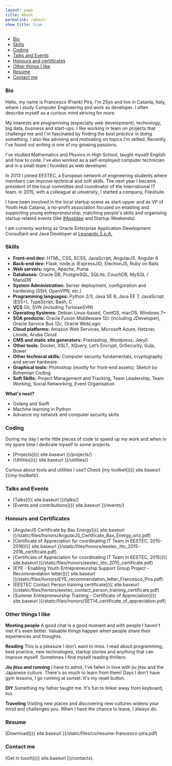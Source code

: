 ```yaml
---
layout: page
title: About
permalink: /about/
show_title: true
---
```


- [Bio](#bio)
- [Skills](#skills)
- [Coding](#coding)
- [Talks and Events](#talks-and-events)
- [Honours and certificates](#honours-and-certificates)
- [Other things I like](#other-things-i-like)
- [Resume](#resume)
- [Contact me](#contact-me)

### Bio

Hello, my name is Francesco (Frank) Pira, I'm 25yo and live in Catania, Italy, where I study Computer Engineering and work as developer. I often describe myself as a curious mind striving for more.

My interests are programming (especially web development), technology, big data, business and start-ups. I like working in team on projects that challenge me and I'm fascinated by finding the *best practice* in doing something. I also like advising and motivating on topics I'm skilled. Recently I've found out writing is one of my growing passions.

I've studied Mathematics and Physics in High School, taught myself English and how to code. I've also worked as a self-employed computer technician and in a small team I founded as web developer.

In 2013 I joined EESTEC, a European network of engineering students where members can improve technical and soft skills. The next year I became president of the local committee and coordinator of the International IT team. In 2015, with a colleague at university, I started a company, Fileshute.

I have been involved in the local startup scene as start-upper and as VP of Youth Hub Catania, a no-profit association focused on enabling and supporting young entrepreneurship, matching people's skills and organising startup related events (like [#AppIdee](https://twitter.com/hashtag/AppIdee?src=hash) and Startup Weekends).

I am currenty working as Oracle Enterprise Application Development Consultant and Java Developer at [Leonardo S.p.A.](http://leonardocompany.com)

### Skills

- **Front-end dev:** HTML, CSS, SCSS, JavaScript, AngularJS, Angular 6 
- **Back-end dev:** Flask, node.js (ExpressJS), ElectronJS, Ruby on Rails
- **Web servers:** nginx, Apache, Puma
- **Databases:** Oracle DB, PostgreSQL, SQLite, CouchDB, MySQL / MariaDB
- **System Administration:** Server deployment, configuration and hardening (SSH, OpenVPN, etc.)
- **Programming languages:** Python 2/3, Java SE 8, Java EE 7, JavaScript (ES5+), TypeScript, Bash, C
- **VCS** Git, SVN (including TortoiseSVN)
- **Operating Systems:** Debian Linux-based, CentOS, macOS, Windows 7+
- **SOA products:** Oracle Fusion Middleware 12c (including JDeveloper), Oracle Service Bus 12c, Oracle WebLogic
- **Cloud platforms:** Amazon Web Services, Microsoft Azure, Hetzner, Linode, Aruba Cloud
- **CMS and static site generators:** Prestashop, Wordpress, Jekyll
- **Other tools:** Docker, XSLT, XQuery, Let’s Encrypt, GrSecurity, Gulp, Bower
- **Other technical skills:** Computer security fundamentals, cryptography and server hardware
- **Graphical tools:** Photoshop (mostly for front-end assets), Sketch by Bohemian Coding
- **Soft Skills:** Project Management and Tracking, Team Leadership, Team Working, Social Networking, Event Organisation

**What's next?**

- Golang and Swift
- Machine learning in Python
- Advance my network and computer security skills

### Coding

During my day I write little pieces of code to speed up my work and when in my spare time I dedicate myself to some projects.

- [Projects]({{ site.baseurl }}/projects/)
- [Utilities]({{ site.baseurl }}/utilities/)

Curious about tools and utilities I use? Check [my toolbelt]({{ site.baseurl }}/my-toolbelt/).

### Talks and Events

- [Talks]({{ site.baseurl }}/talks/)
- [Events and contributions]({{ site.baseurl }}/events/)

### Honours and Certificates

- [AngularJS Certificate by Bax Energy]({{ site.baseurl }}/static/files/honors/AngularJS_Certificate_Bax_Energy_oriz.pdf)
- [Certificate of Appreciation for coordinating IT Team in EESTEC, 2015-2016]({{ site.baseurl }}/static/files/honors/eestec_ittc_2015-2016_certificate.pdf)
- [Certificate of Appreciation for coordinating IT Team in EESTEC, 2015]({{ site.baseurl }}/static/files/honors/eestec_ittc_2015_certificate.pdf)
- [EYE - Enabling Youth Entrepreneurship Support Group Project - Recommendation letter]({{ site.baseurl }}/static/files/honors/EYE_recommendation_letter_Francesco_Pira.pdf)
- [EESTEC Contact Person training certificate]({{ site.baseurl }}/static/files/honors/eestec_contact_person_training_certificate.pdf)
- [Summer Entrepreneurship Training - Certificate of Appreciation]({{ site.baseurl }}/static/files/honors/SET14_certificate_of_appreciation.pdf)

### Other things I like

**Meeting people** A good chat is a good moment and with people I haven't met it's even better. Valuable things happen when people share their experiences and thoughts.

**Reading** This is a pleasure I don't want to miss. I read about programming, best practice, new technologies, startup stories and anything that can improve myself.
Sometimes I find myself reading thrillers.

**Jiu jitsu and running** I have to admit, I've fallen in love with jiu jitsu and the Japanese culture. There's so much to learn from them! Days I don't have gym lessons, I go running at sunset. It's my reset button.

**DIY** Something my father taught me. It's fun to tinker away from keyboard, too.

**Traveling** Visiting new places and discovering new cultures widens your mind and challenges you. When I have the chance to leave, I always do.

### Resume

[Download]({{ site.baseurl }}/static/files/cv/resume-francesco-pira.pdf)

### Contact me

[Get in touch]({{ site.baseurl }}/contacts).
